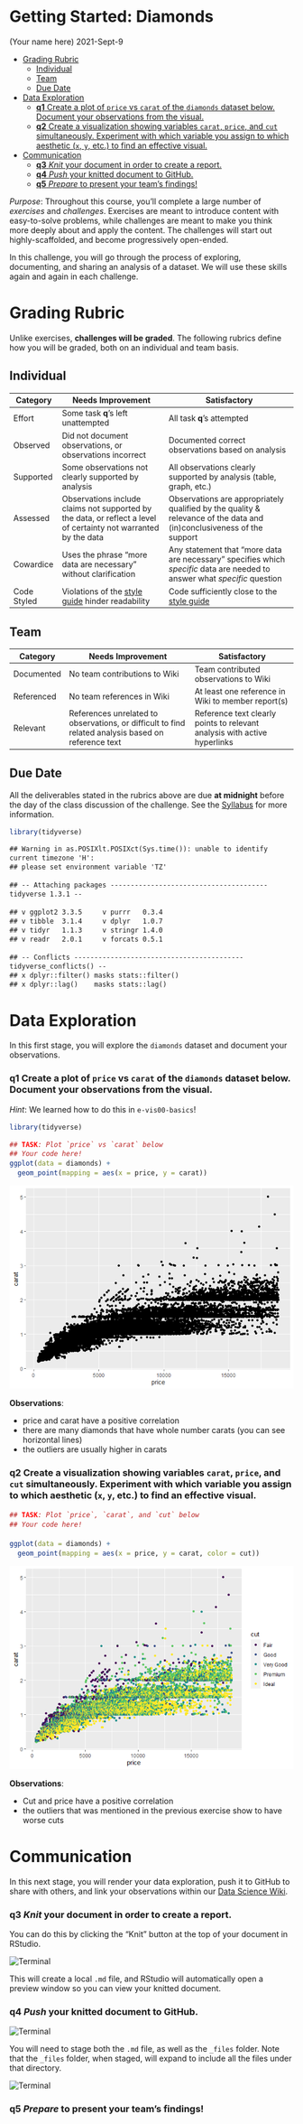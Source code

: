 Getting Started: Diamonds
================
(Your name here)
2021-Sept-9

-   [Grading Rubric](#grading-rubric)
    -   [Individual](#individual)
    -   [Team](#team)
    -   [Due Date](#due-date)
-   [Data Exploration](#data-exploration)
    -   [**q1** Create a plot of `price` vs `carat` of the `diamonds`
        dataset below. Document your observations from the
        visual.](#q1-create-a-plot-of-price-vs-carat-of-the-diamonds-dataset-below-document-your-observations-from-the-visual)
    -   [**q2** Create a visualization showing variables `carat`,
        `price`, and `cut` simultaneously. Experiment with which
        variable you assign to which aesthetic (`x`, `y`, etc.) to find
        an effective
        visual.](#q2-create-a-visualization-showing-variables-carat-price-and-cut-simultaneously-experiment-with-which-variable-you-assign-to-which-aesthetic-x-y-etc-to-find-an-effective-visual)
-   [Communication](#communication)
    -   [**q3** *Knit* your document in order to create a
        report.](#q3-knit-your-document-in-order-to-create-a-report)
    -   [**q4** *Push* your knitted document to
        GitHub.](#q4-push-your-knitted-document-to-github)
    -   [**q5** *Prepare* to present your team’s
        findings!](#q5-prepare-to-present-your-teams-findings)

*Purpose*: Throughout this course, you’ll complete a large number of
*exercises* and *challenges*. Exercises are meant to introduce content
with easy-to-solve problems, while challenges are meant to make you
think more deeply about and apply the content. The challenges will start
out highly-scaffolded, and become progressively open-ended.

In this challenge, you will go through the process of exploring,
documenting, and sharing an analysis of a dataset. We will use these
skills again and again in each challenge.

<!-- include-rubric -->

# Grading Rubric

<!-- -------------------------------------------------- -->

Unlike exercises, **challenges will be graded**. The following rubrics
define how you will be graded, both on an individual and team basis.

## Individual

<!-- ------------------------- -->

| Category    | Needs Improvement                                                                                                | Satisfactory                                                                                                               |
|-------------|------------------------------------------------------------------------------------------------------------------|----------------------------------------------------------------------------------------------------------------------------|
| Effort      | Some task **q**’s left unattempted                                                                               | All task **q**’s attempted                                                                                                 |
| Observed    | Did not document observations, or observations incorrect                                                         | Documented correct observations based on analysis                                                                          |
| Supported   | Some observations not clearly supported by analysis                                                              | All observations clearly supported by analysis (table, graph, etc.)                                                        |
| Assessed    | Observations include claims not supported by the data, or reflect a level of certainty not warranted by the data | Observations are appropriately qualified by the quality & relevance of the data and (in)conclusiveness of the support      |
| Cowardice   | Uses the phrase “more data are necessary” without clarification                                                  | Any statement that “more data are necessary” specifies which *specific* data are needed to answer what *specific* question |
| Code Styled | Violations of the [style guide](https://style.tidyverse.org/) hinder readability                                 | Code sufficiently close to the [style guide](https://style.tidyverse.org/)                                                 |

## Team

<!-- ------------------------- -->

| Category   | Needs Improvement                                                                                   | Satisfactory                                                              |
|------------|-----------------------------------------------------------------------------------------------------|---------------------------------------------------------------------------|
| Documented | No team contributions to Wiki                                                                       | Team contributed observations to Wiki                                     |
| Referenced | No team references in Wiki                                                                          | At least one reference in Wiki to member report(s)                        |
| Relevant   | References unrelated to observations, or difficult to find related analysis based on reference text | Reference text clearly points to relevant analysis with active hyperlinks |

## Due Date

<!-- ------------------------- -->

All the deliverables stated in the rubrics above are due **at midnight**
before the day of the class discussion of the challenge. See the
[Syllabus](https://docs.google.com/document/d/1jJTh2DH8nVJd2eyMMoyNGroReo0BKcJrz1eONi3rPSc/edit?usp=sharing)
for more information.

``` r
library(tidyverse)
```

    ## Warning in as.POSIXlt.POSIXct(Sys.time()): unable to identify current timezone 'H':
    ## please set environment variable 'TZ'

    ## -- Attaching packages --------------------------------------- tidyverse 1.3.1 --

    ## v ggplot2 3.3.5     v purrr   0.3.4
    ## v tibble  3.1.4     v dplyr   1.0.7
    ## v tidyr   1.1.3     v stringr 1.4.0
    ## v readr   2.0.1     v forcats 0.5.1

    ## -- Conflicts ------------------------------------------ tidyverse_conflicts() --
    ## x dplyr::filter() masks stats::filter()
    ## x dplyr::lag()    masks stats::lag()

# Data Exploration

<!-- -------------------------------------------------- -->

In this first stage, you will explore the `diamonds` dataset and
document your observations.

### **q1** Create a plot of `price` vs `carat` of the `diamonds` dataset below. Document your observations from the visual.

*Hint*: We learned how to do this in `e-vis00-basics`!

``` r
library(tidyverse)
```

``` r
## TASK: Plot `price` vs `carat` below
## Your code here!
ggplot(data = diamonds) + 
  geom_point(mapping = aes(x = price, y = carat))
```

![](c00-diamonds-assignment_files/figure-gfm/q1-task-1.png)<!-- -->

**Observations**:

-   price and carat have a positive correlation
-   there are many diamonds that have whole number carats (you can see
    horizontal lines)
-   the outliers are usually higher in carats

### **q2** Create a visualization showing variables `carat`, `price`, and `cut` simultaneously. Experiment with which variable you assign to which aesthetic (`x`, `y`, etc.) to find an effective visual.

``` r
## TASK: Plot `price`, `carat`, and `cut` below
## Your code here!

ggplot(data = diamonds) +
  geom_point(mapping = aes(x = price, y = carat, color = cut))
```

![](c00-diamonds-assignment_files/figure-gfm/q2-task-1.png)<!-- -->

**Observations**:

-   Cut and price have a positive correlation
-   the outliers that was mentioned in the previous exercise show to
    have worse cuts

# Communication

<!-- -------------------------------------------------- -->

In this next stage, you will render your data exploration, push it to
GitHub to share with others, and link your observations within our [Data
Science
Wiki](https://olin-data-science.fandom.com/wiki/Olin_Data_Science_Wiki).

### **q3** *Knit* your document in order to create a report.

You can do this by clicking the “Knit” button at the top of your
document in RStudio.

![Terminal](./images/c00-knit.png)

This will create a local `.md` file, and RStudio will automatically open
a preview window so you can view your knitted document.

### **q4** *Push* your knitted document to GitHub.

![Terminal](./images/c00-unstaged.png)

You will need to stage both the `.md` file, as well as the `_files`
folder. Note that the `_files` folder, when staged, will expand to
include all the files under that directory.

![Terminal](./images/c00-staged.png)

### **q5** *Prepare* to present your team’s findings!
